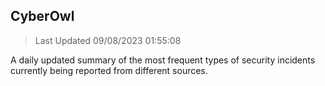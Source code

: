 ## CyberOwl 
> Last Updated 09/08/2023 01:55:08 


A daily updated summary of the most frequent types of security incidents currently being reported from different sources.

